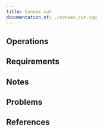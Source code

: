 ```yaml
---
title: Convex cut
documentation_of: ./convex_cut.cpp
---
```


## Operations

## Requirements

## Notes

## Problems

## References
